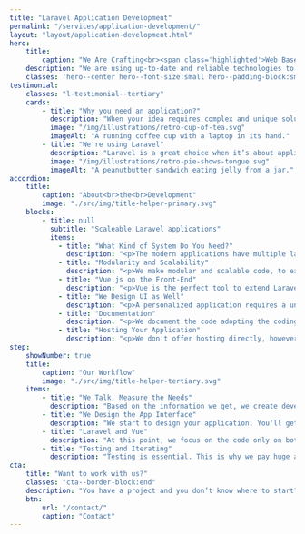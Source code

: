 ```yaml
---
title: "Laravel Application Development"
permalink: "/services/application-development/"
layout: "layout/application-development.html"
hero:
    title:
        caption: "We Are Crafting<br><span class='highlighted'>Web Based Applications</span>"
    description: "We are using up-to-date and reliable technologies to develop the end-product."
    classes: 'hero--center hero--font-size:small hero--padding-block:small'
testimonial:
    classes: "l-testimonial--tertiary"
    cards:
        - title: "Why you need an application?"
          description: "When your idea requires complex and unique solutions that are not easy to implement with a simple CMS or any other ready-to-use solution, the time has come to think about a web application."
          image: "/img/illustrations/retro-cup-of-tea.svg"
          imageAlt: "A running coffee cup with a laptop in its hand."
        - title: "We're using Laravel"
          description: "Laravel is a great choice when it’s about application development. It’s a complex and powerful PHP framework with a huge ecosystem around it. We have a deep knowledge of Laravel. Also, besides using it, we are contributors as well."
          image: "/img/illustrations/retro-pie-shows-tongue.svg"
          imageAlt: "A peanutbutter sandwich eating jelly from a jar."
accordion:
    title:
        caption: "About<br>the<br>Development"
        image: "./src/img/title-helper-primary.svg"
    blocks:
        - title: null
          subtitle: "Scaleable Laravel applications"
          items:
            - title: "What Kind of System Do You Need?"
              description: "<p>The modern applications have multiple layers to serve the needs of the users eaisly. Maybe, you need an API layer, or a more complex CMS, we can help you.</p>"
            - title: "Modularity and Scalability"
              description: "<p>We make modular and scalable code, to easily adopt to the needs that come later. Also, this approach makes the application easily testable and extendable.</p>"
            - title: "Vue.js on the Front-End"
              description: "<p>Vue is the perfect tool to extend Laravel on the front-end. It covers everything we need, yet your application will be light and flexible.</p>"
            - title: "We Design UI as Well"
              description: "<p>A personalized application requires a unique UI as well. We design and set it up for you. You will get a clean and straightforward interface.</p>"
            - title: "Documentation"
              description: "<p>We document the code adopting the coding and documenting standards, to make the application easily understandable and futureproof. Also, documention allows tools like static analysis to prevent bugs and issues.</p>"
            - title: "Hosting Your Application"
              description: "<p>We don't offer hosting directly, however based on our experience we can suggest reliable hosting services that fits your application.</p>"
step:
    showNumber: true
    title:
        caption: "Our Workflow"
        image: "./src/img/title-helper-tertiary.svg"
    items:
        - title: "We Talk, Measure the Needs"
          description: "Based on the information we get, we create development documentation that will be our guide."
        - title: "We Design the App Interface"
          description: "We start to design your application. You'll get a prototype in HTML and CSS."
        - title: "Laravel and Vue"
          description: "At this point, we focus on the code only on both back-end and front-end. This is where we build your app's core."
        - title: "Testing and Iterating"
          description: "Testing is essential. This is why we pay huge attention to writing tests and fix the bugs we find. Then iterate."
cta:
    title: "Want to work with us?"
    classes: "cta--border-block:end"
    description: "You have a project and you don’t know where to start? Feel free to contact us to discuss you project’s details. Maybe we can help you."
    btn:
        url: "/contact/"
        caption: "Contact"
---
```

